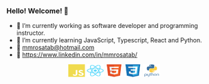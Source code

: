 ### Hello! Welcome! 👋

<!--
**mmrosatab/mmrosatab** is a ✨ _special_ ✨ repository because its `README.md` (this file) appears on your GitHub profile.

Here are some ideas to get you started:


- 👯 I’m looking to collaborate on ...
- 🤔 I’m looking for help with ...
- 💬 Ask me about ...
- 📫 How to reach me: ...
- 😄 Pronouns: ...
- ⚡ Fun fact: ...
-->

- 🔭 I’m currently working as software developer and programming instructor.
- 🌱 I’m currently learning JavaScript, Typescript, React and Python.
- :e-mail: mmrosatab@hotmail.com
- :raising_hand: https://www.linkedin.com/in/mmrosatab/



<div style="display: flex; justify-content: center;">
  <div>
    <img height="30" width="40" src="https://raw.githubusercontent.com/devicons/devicon/master/icons/javascript/javascript-plain.svg">
    <img height="30" width="40" src="https://raw.githubusercontent.com/devicons/devicon/master/icons/react/react-original.svg">
    <img height="30" width="40" src="https://raw.githubusercontent.com/devicons/devicon/master/icons/html5/html5-original.svg">
    <img height="30" width="40" src="https://raw.githubusercontent.com/devicons/devicon/master/icons/css3/css3-original.svg">
    <img height="30" width="40" src="https://github.com/devicons/devicon/blob/master/icons/python/python-original-wordmark.svg">
    
  </div>
</div>


